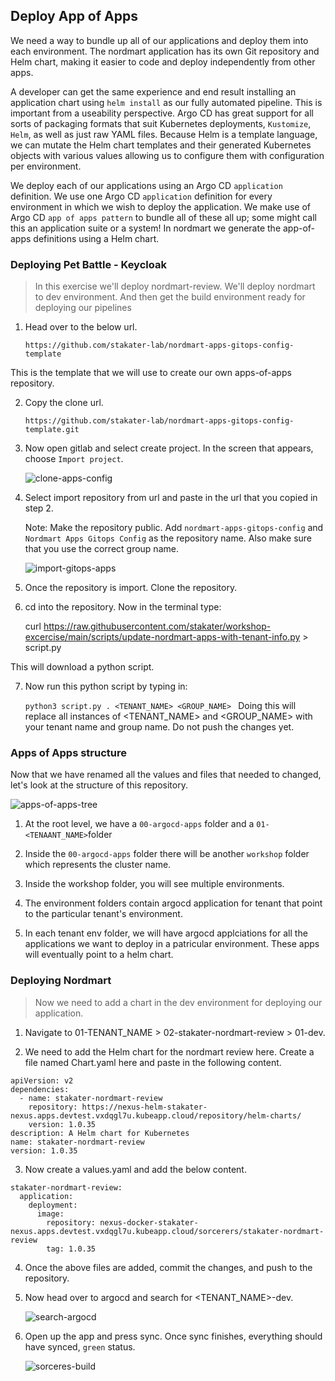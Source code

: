 ## Deploy App of Apps

We need a way to bundle up all of our applications and deploy them into each environment. The nordmart application has its own Git repository and Helm chart, making it easier to code and deploy independently from other apps.

A developer can get the same experience and end result installing an application chart using `helm install` as our fully automated pipeline. This is important from a useability perspective. Argo CD has great support for all sorts of packaging formats that suit Kubernetes deployments, `Kustomize`, `Helm`, as well as just raw YAML files. Because Helm is a template language, we can mutate the Helm chart templates and their generated Kubernetes objects with various values allowing us to configure them with configuration per environment.

We deploy each of our applications using an Argo CD `application` definition. We use one Argo CD `application` definition for every environment in which we wish to deploy the application. We make use of Argo CD `app of apps pattern` to bundle all of these all up; some might call this an application suite or a system! In nordmart we generate the app-of-apps definitions using a Helm chart.

### Deploying Pet Battle - Keycloak

> In this exercise we'll deploy nordmart-review. We'll deploy nordmart to dev environment. And then get the build environment ready for deploying our pipelines

1. Head over to the below url.

   `https://github.com/stakater-lab/nordmart-apps-gitops-config-template`
    
This is the template that we will use to create our own apps-of-apps repository.
 

2. Copy the clone url.

   `https://github.com/stakater-lab/nordmart-apps-gitops-config-template.git`
 

3. Now open gitlab and select create project. In the screen that appears, choose `Import project`.

   ![clone-apps-config](images/clone-apps-config.png)


4. Select import repository from url and paste in the url that you copied in step 2. 

   Note: Make the repository public. Add `nordmart-apps-gitops-config` and `Nordmart Apps Gitops Config` as the repository name. Also make sure that you use the correct group name.

   ![import-gitops-apps](images/import-gitops-apps.png)

5. Once the repository is import. Clone the repository. 

6. cd into the repository. Now in the terminal type:

   curl https://raw.githubusercontent.com/stakater/workshop-excercise/main/scripts/update-nordmart-apps-with-tenant-info.py > script.py

This will download a python script.

7. Now run this python script by typing in:

   `python3 script.py . <TENANT_NAME> <GROUP_NAME>
   `
Doing this will replace all instances of <TENANT_NAME> and <GROUP_NAME> with your tenant name and group name. Do not push the changes yet.

### Apps of Apps structure

Now that we have renamed all the values and files that needed to changed, let's look at the structure of this repository.

  ![apps-of-apps-tree](images/apps-of-apps-tree.png)

1. At the root level, we have a `00-argocd-apps` folder and a `01-<TENAANT_NAME>`folder

2. Inside the `00-argocd-apps` folder there will be another `workshop` folder which represents the cluster name.

3. Inside the workshop folder, you will see multiple environments.

4. The environment folders contain argocd application for tenant that point to the particular tenant's environment.

5. In each tenant env folder, we will have argocd applciations for all the applications we want to deploy in a patricular environment. These apps will eventually point to a helm chart. 


### Deploying Nordmart


> Now we need to add a chart in the dev environment for deploying our application.

1. Navigate to 01-TENANT_NAME > 02-stakater-nordmart-review > 01-dev.

2. We need to add the Helm chart for the nordmart review here. Create a file named Chart.yaml here and paste in the following content.

```
apiVersion: v2
dependencies:
  - name: stakater-nordmart-review
    repository: https://nexus-helm-stakater-nexus.apps.devtest.vxdqgl7u.kubeapp.cloud/repository/helm-charts/
    version: 1.0.35
description: A Helm chart for Kubernetes
name: stakater-nordmart-review
version: 1.0.35

```

3. Now create a values.yaml and add the below content. 

```
stakater-nordmart-review:
  application:
    deployment:
      image:
        repository: nexus-docker-stakater-nexus.apps.devtest.vxdqgl7u.kubeapp.cloud/sorcerers/stakater-nordmart-review
        tag: 1.0.35

```
4. Once the above files are added, commit the changes, and push to the repository.


5. Now head over to argocd and search for <TENANT_NAME>-dev.


   ![search-argocd](images/search-argocd.png)


6. Open up the app and press sync. Once sync finishes, everything should have synced, `green` status. 


   ![sorceres-build](images/sorcerers-build.png)